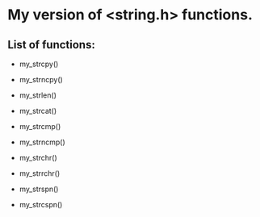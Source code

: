 # My version of <string.h> functions.

## List of functions:
-  my_strcpy()
- my_strncpy()

-  my_strlen()

-  my_strcat()

-  my_strcmp()
- my_strncmp()

-  my_strchr()
- my_strrchr()

-  my_strspn()
- my_strcspn()

